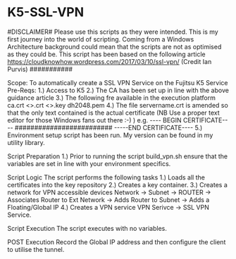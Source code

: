 # K5-SSL-VPN
#DISCLAIMER#
Please use this scripts as they were intended. This is my first journey into the world of scripting. Coming from a Windows Architecture background could mean that the scripts are not as optimised as they could be. This script has been based on the following article https://cloudknowhow.wordpress.com/2017/03/10/ssl-vpn/ (Credit Ian Purvis)
###########

Scope: To automatically create a SSL VPN Service on the Fujitsu K5 Service
Pre-Reqs:
  1.) Access to K5
  2.) The CA has been set up in line with the above guidance article
  3.) The following fre available in the execution platform
      ca.crt
      <<servername>>.crt
      <<serername>>.key
      dh2048.pem
  4.) The file servername.crt is amended so that the only text contained is the actual certificate (NB Use a proper text editor for those Windows fans out there :-) ) e.g.
      ---- BEGIN CERTIFICATE----
      #########################
      -----END CERTIFICATE----
  5.) Environment setup script has been run. My version can be found in my utility library.

Script Preparation
1.) Prior to running the script build_vpn.sh ensure that the variables are set in line with your environment specifics. 

Script Logic
The script performs the following tasks
1.) Loads all the certificates into the key repository
2.) Creates a key container.
3.) Creates a network for VPN accessible devices
      Network -> Subnet -> ROUTER -> Associates Router to Ext Network -> Adds Router to Subnet ->  Adds a Floating/Global IP
4.) Creates a VPN service
      VPN Serivce -> SSL VPN Service.
      
Script Execution
The script executes with no variables. 

POST Execution
Record the Global IP address and then configure the client to utilise the tunnel.
